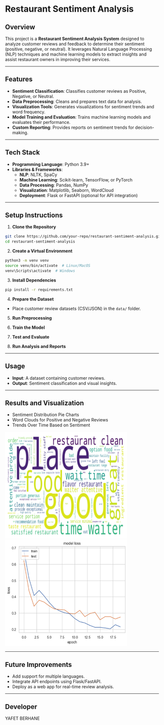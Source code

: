 # Restaurant Sentiment Analysis

## Overview
This project is a **Restaurant Sentiment Analysis System** designed to analyze customer reviews and feedback to determine their sentiment (positive, negative, or neutral). It leverages Natural Language Processing (NLP) techniques and machine learning models to extract insights and assist restaurant owners in improving their services.

---

## Features
- **Sentiment Classification**: Classifies customer reviews as Positive, Negative, or Neutral.
- **Data Preprocessing**: Cleans and prepares text data for analysis.
- **Visualization Tools**: Generates visualizations for sentiment trends and word frequency.
- **Model Training and Evaluation**: Trains machine learning models and evaluates their performance.
- **Custom Reporting**: Provides reports on sentiment trends for decision-making.

---

## Tech Stack
- **Programming Language**: Python 3.9+
- **Libraries & Frameworks**:
  - **NLP**: NLTK, SpaCy
  - **Machine Learning**: Scikit-learn, TensorFlow, or PyTorch
  - **Data Processing**: Pandas, NumPy
  - **Visualization**: Matplotlib, Seaborn, WordCloud
  - **Deployment**: Flask or FastAPI (optional for API integration)

---

## Setup Instructions
1. **Clone the Repository**
```bash
git clone https://github.com/your-repo/restaurant-sentiment-analysis.git
cd restaurant-sentiment-analysis
```

2. **Create a Virtual Environment**
```bash
python3 -m venv venv
source venv/bin/activate  # Linux/MacOS
venv\Scripts\activate  # Windows
```

3. **Install Dependencies**
```bash
pip install -r requirements.txt
```

4. **Prepare the Dataset**
- Place customer review datasets (CSV/JSON) in the `data/` folder.

5. **Run Preprocessing**

6. **Train the Model**

7. **Test and Evaluate**

8. **Run Analysis and Reports**

---

## Usage
- **Input**: A dataset containing customer reviews.
- **Output**: Sentiment classification and visual insights.

---

## Results and Visualization
- Sentiment Distribution Pie Charts
- Word Clouds for Positive and Negative Reviews
- Trends Over Time Based on Sentiment

<p>
 <img src="https://github.com/yafu24/restaurant-sentiment-analysis/blob/main/word_cloud.png" width=400 height=350 /> &nbsp; 
 <img src="https://github.com/yafu24/restaurant-sentiment-analysis/blob/main/loss_image.png" width=400 height=350 /> &nbsp; 
</p>

---

## Future Improvements
- Add support for multiple languages.
- Integrate API endpoints using Flask/FastAPI.
- Deploy as a web app for real-time review analysis.

---

## Developer
YAFET BERHANE
